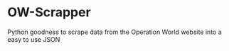 # OW-Scrapper
Python goodness to scrape data from the Operation World website into a easy to use JSON
